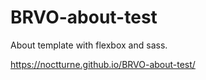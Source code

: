 # BRVO-about-test

About template with flexbox and sass.

https://noctturne.github.io/BRVO-about-test/
